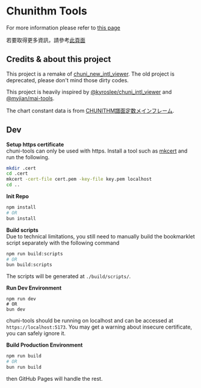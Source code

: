 # Chunithm Tools

For more information please refer to [this page](https://dogeon188.github.io/chuni-tools/?lang=en_US)

若要取得更多資訊，請參考[此頁面](https://dogeon188.github.io/chuni-tools/?lang=zh_TW)

## Credits & about this project

This project is a remake of [chuni_new_intl_viewer](https://github.com/Dogeon188/chuni_new_intl_viewer). The old project is deprecated, please don't mind those dirty codes.

This project is heavily inspired by [@kyroslee/chuni_intl_viewer](https://github.com/kyroslee/chuni_intl_viewer) and [@myjian/mai-tools](https://github.com/myjian/mai-tools).

The chart constant data is from [CHUNITHM譜面定数メインフレーム](https://twitter.com/RCMF_chunithm).

## Dev

**Setup https certificate** <br>
chuni-tools can only be used with https. Install a tool such as [mkcert](https://github.com/FiloSottile/mkcert) and run the following.
```sh
mkdir .cert
cd .cert
mkcert -cert-file cert.pem -key-file key.pem localhost
cd ..
```

**Init Repo**
```sh
npm install
# OR
bun install
```
**Build scripts** <br>
Due to technical limitations, you still need to manually build the bookmarklet script separately with the following command
```sh
npm run build:scripts
# OR 
bun build:scripts
```
The scripts will be generated at `./build/scripts/`.

**Run Dev Environment**
```
npm run dev
# OR
bun dev
```
chuni-tools should be running on localhost and can be accessed at `https://localhost:5173`. You may get a warning about insecure certificate, you can safely ignore it.

**Build Production Environment**
```sh
npm run build
# OR
bun run build
```
then GitHub Pages will handle the rest.
